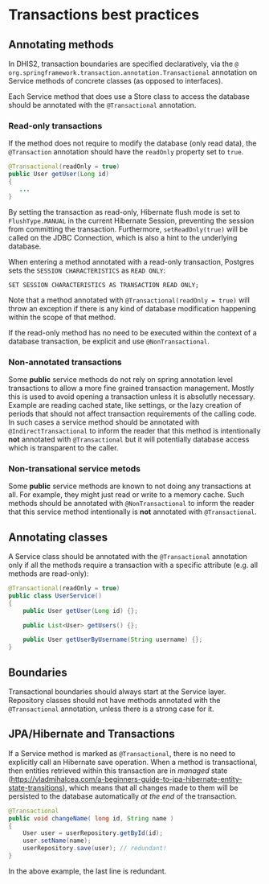 # Transactions best practices

## Annotating methods

In DHIS2, transaction boundaries are specified declaratively, via the `@ org.springframework.transaction.annotation.Transactional` annotation on Service methods of concrete classes (as opposed to interfaces).

Each Service method that does use a Store class to access the database should be annotated with the `@Transactional` annotation.

### Read-only transactions

If the method does not require to modify the database (only read data), the `@Transaction` annotation should have the `readOnly` property set to `true`.

```java
@Transactional(readOnly = true)
public User getUser(Long id)
{
   ...
}
```

By setting the transaction as read-only, Hibernate flush mode is set to `FlushType.MANUAL` in the current Hibernate Session, preventing the session from committing the transaction. Furthermore, `setReadOnly(true)` will be called on the JDBC Connection, which is also a hint to the underlying database.

When entering a method annotated with a read-only transaction, Postgres sets the `SESSION CHARACTERISTICS` as `READ ONLY`:

`SET SESSION CHARACTERISTICS AS TRANSACTION READ ONLY;`

Note that a method annotated with `@Transactional(readOnly = true)` will throw an exception if there is any kind of database modification happening within the scope of that method.

If the read-only method has no need to be executed within the context of a database transaction, be explicit and use `@NonTransactional`.

### Non-annotated transactions
Some **public** service methods do not rely on spring annotation level transactions to allow a more fine grained transaction management.
Mostly this is used to avoid opening a transaction unless it is absolutly necessary.
Example are reading cached state, like settings, or the lazy creation of periods that should not affect transaction requirements of the calling code.
In such cases a service method should be annotated with `@IndirectTransactional` to inform the reader 
that this method is intentionally **not** annotated with `@Transactional` but it will potentially database access which is transparent to the caller.

### Non-transational service metods
Some **public** service methods are known to not doing any transactions at all. 
For example, they might just read or write to a memory cache.
Such methods should be annotated with `@NonTransactional` to inform the reader that this service method intentionally is **not** annotated with `@Transactional`.

## Annotating classes

A Service class should be annotated with the `@Transactional` annotation only if all the methods require a transaction with a specific attribute (e.g. all methods are read-only):

```java
@Transactional(readOnly = true)
public class UserService()
{
	public User getUser(Long id) {};

	public List<User> getUsers() {};

	public User getUserByUsername(String username) {};
}
```

## Boundaries

Transactional boundaries should always start at the Service layer.
Repository classes should not have methods annotated with the `@Transactional` annotation, unless there is a strong case for it.

## JPA/Hibernate and Transactions

If a Service method is marked as `@Transactional`, there is no need to explicitly call an Hibernate save operation. 
When a method is transactional, then entities retrieved within this transaction are in _managed_ state (https://vladmihalcea.com/a-beginners-guide-to-jpa-hibernate-entity-state-transitions), which means that all changes made to them will be persisted to the database automatically *at the end* of the transaction.

```java
@Transactional
public void changeName( long id, String name )
{
 	User user = userRepository.getById(id);
 	user.setName(name);
 	userRepository.save(user); // redundant!
}
```

In the above example, the last line is redundant.
